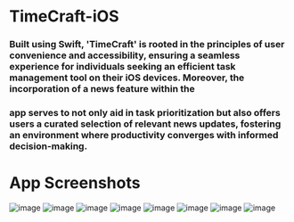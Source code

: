 # TimeCraft-iOS
###  Built using Swift, 'TimeCraft' is rooted in the principles of user convenience and accessibility, ensuring a seamless experience for individuals seeking an efficient task management tool on their iOS devices. Moreover, the incorporation of a news feature within the
### app serves to not only aid in task prioritization but also offers users a curated selection of relevant news updates, fostering an environment where productivity converges with informed decision-making.

# App Screenshots

![image](https://github.com/sunzidulislam/TimeCraft-iOS/assets/60359567/32bed607-6e61-4142-bbf9-b68b2bbbe624) ![image](https://github.com/sunzidulislam/TimeCraft-iOS/assets/60359567/ceefc659-04d2-4e76-8e12-47c0ff6e23da) ![image](https://github.com/sunzidulislam/TimeCraft-iOS/assets/60359567/9e3860b1-5006-44ef-8a9b-76ec8acd2fec)  ![image](https://github.com/sunzidulislam/TimeCraft-iOS/assets/60359567/18628b1e-99b3-4d71-a725-fe4bd90e8011)  ![image](https://github.com/sunzidulislam/TimeCraft-iOS/assets/60359567/0ae375bf-badf-4a71-988d-18d2c6f0066c)   ![image](https://github.com/sunzidulislam/TimeCraft-iOS/assets/60359567/ef60941d-dde5-4251-9674-b99f832e8e88)  ![image](https://github.com/sunzidulislam/TimeCraft-iOS/assets/60359567/25b7a0f6-1bf5-4275-b7dd-7f88bd1c21e1) ![image](https://github.com/sunzidulislam/TimeCraft-iOS/assets/60359567/0c722a09-7032-4dc0-b2d9-530d8fe8dc15)








